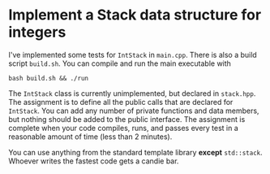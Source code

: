 # Implement a Stack data structure for integers

I've implemented some tests for `IntStack` in `main.cpp`. 
There is also a build script `build.sh`.
You can compile and run the main executable with

```
bash build.sh && ./run
```

The `IntStack` class is currently unimplemented, but declared in `stack.hpp`.
The assignment is to define all the public calls that are declared for `IntStack`.
You can add any number of private functions and data members, but nothing should be added to the public interface.
The assignment is complete when your code compiles, runs, and passes every test in a reasonable amount of time (less than 2 minutes).

You can use anything from the standard template library **except** `std::stack`.
Whoever writes the fastest code gets a candie bar.
